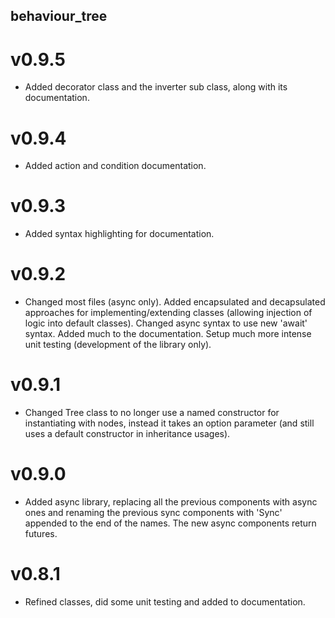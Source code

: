 behaviour_tree
--------------

v0.9.5
======
- Added decorator class and the inverter sub class, along with its 
documentation.

v0.9.4
======
- Added action and condition documentation.

v0.9.3
======
- Added syntax highlighting for documentation.

v0.9.2
======
- Changed most files (async only). Added encapsulated and decapsulated approaches for 
implementing/extending classes (allowing injection of logic into default classes).
Changed async syntax to use new 'await' syntax. Added much to the
documentation. Setup much more intense unit testing (development of 
the library only).

v0.9.1
======
- Changed Tree class to no longer use a named constructor for 
instantiating with nodes, instead it takes an option parameter (and 
still uses a default constructor in inheritance usages).

v0.9.0
======
- Added async library, replacing all the previous components with
async ones and renaming the previous sync components with 'Sync'
appended to the end of the names. The new async components return 
futures.

v0.8.1
======
- Refined classes, did some unit testing and added to documentation.